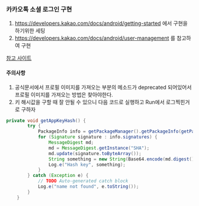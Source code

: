 ### 카카오톡 소셜 로그인 구현
1. https://developers.kakao.com/docs/android/getting-started 에서 구현을 하기위한 세팅
2. https://developers.kakao.com/docs/android/user-management 를 참고하여 구현

[참고 사이트](https://link2me.tistory.com/1724?category=1072383)

#### 주의사항 
1. 공식문서에서 프로필 이미지를 가져오는 부분의 메소드가 deprecated 되어있어서 프로필 이미지를 가져오는 방법은 찾아야한다.
2. 키 해시값을 구할 때 잘 안될 수 있으니 다음 코드로 실행하고 Run에서 로그찍힌거로 구하자
```java
private void getAppKeyHash() {
        try {
            PackageInfo info = getPackageManager().getPackageInfo(getPackageName(), PackageManager.GET_SIGNATURES);
            for (Signature signature : info.signatures) {
                MessageDigest md;
                md = MessageDigest.getInstance("SHA");
                md.update(signature.toByteArray());
                String something = new String(Base64.encode(md.digest(), 0));
                Log.e("Hash key", something);
            }
        } catch (Exception e) {
            // TODO Auto-generated catch block
            Log.e("name not found", e.toString());
        }
    }
```
